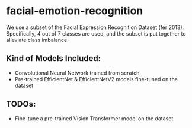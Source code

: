 # facial-emotion-recognition

We use a subset of the Facial Expression Recognition Dataset (fer 2013). Specifically, 4 out of 7 classes are used, and
the subset is put together to alleviate class imbalance.

## Kind of Models Included:

- Convolutional Neural Network trained from scratch
- Pre-trained EfficientNet & EfficientNetV2 models fine-tuned on the dataset

## TODOs:

- Fine-tune a pre-trained Vision Transformer model on the dataset